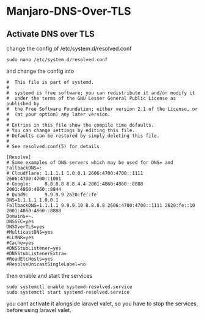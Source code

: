 # Manjaro-DNS-Over-TLS

## Activate DNS over TLS
change the config of /etc/system.d/resolved.conf
```shell
sudo nano /etc/system.d/resolved.conf
```

and change the config into
```shell
#  This file is part of systemd.
#
#  systemd is free software; you can redistribute it and/or modify it
#  under the terms of the GNU Lesser General Public License as published by
#  the Free Software Foundation; either version 2.1 of the License, or
#  (at your option) any later version.
#
# Entries in this file show the compile time defaults.
# You can change settings by editing this file.
# Defaults can be restored by simply deleting this file.
#
# See resolved.conf(5) for details

[Resolve]
# Some examples of DNS servers which may be used for DNS= and FallbackDNS=:
# Cloudflare: 1.1.1.1 1.0.0.1 2606:4700:4700::1111 2606:4700:4700::1001
# Google:     8.8.8.8 8.8.4.4 2001:4860:4860::8888 2001:4860:4860::8844
# Quad9:      9.9.9.9 2620:fe::fe
DNS=1.1.1.1 1.0.0.1
FallbackDNS=1.1.1.1 9.9.9.10 8.8.8.8 2606:4700:4700::1111 2620:fe::10 2001:4860:4860::8888
Domains=~.
DNSSEC=yes
DNSOverTLS=yes
#MulticastDNS=yes
#LLMNR=yes
#Cache=yes
#DNSStubListener=yes
#DNSStubListenerExtra=
#ReadEtcHosts=yes
#ResolveUnicastSingleLabel=no
```

then enable and start the services
```shell
sudo systemctl enable systemd-resolved.service
sudo systemctl start systemd-resolved.service
```

you cant activate it alongside laravel valet, so you have to stop the services, before using laravel valet.